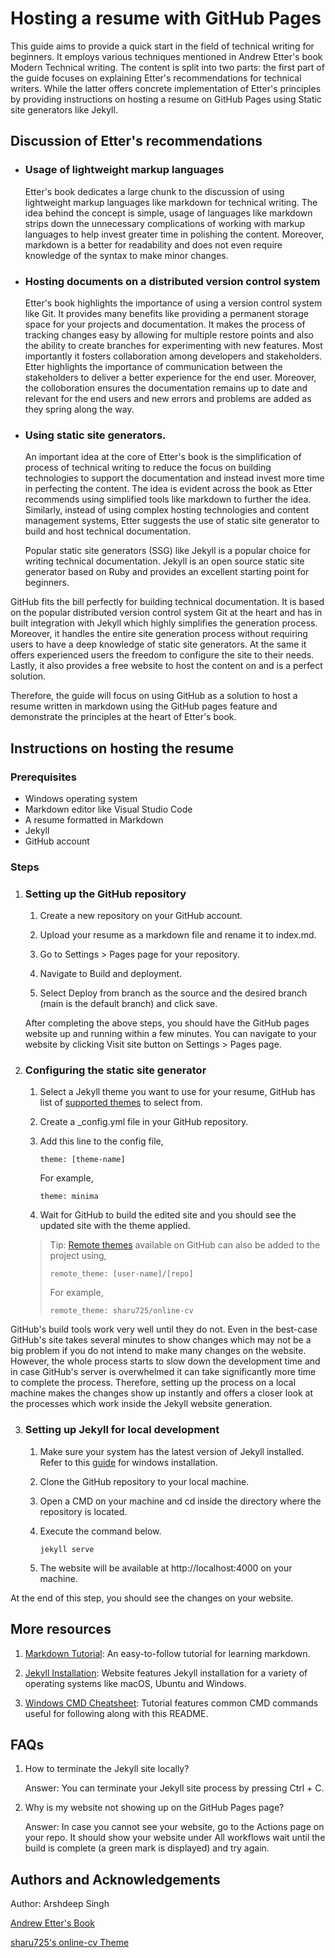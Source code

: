 # Hosting a resume with GitHub Pages

This guide aims to provide a quick start in the field of technical writing for beginners. It employs various techniques mentioned in Andrew Etter's book Modern Technical writing. The content is split into two parts: the first part of the guide focuses on explaining Etter's recommendations for technical writers. While the latter offers concrete implementation of Etter's principles by providing instructions on hosting a resume on GitHub Pages using Static site generators like Jekyll.

## Discussion of Etter's recommendations

* ### Usage of lightweight markup languages
    Etter's book dedicates a large chunk to the discussion of using lightweight markup languages like markdown for technical writing. The idea behind the concept is simple, usage of languages like markdown strips down the unnecessary complications of working with markup languages to help invest greater time in polishing the content. Moreover, markdown is a better for readability and does not even require knowledge of the syntax to make minor changes.  

* ### Hosting documents on a distributed version control system
    Etter's book highlights the importance of using a version control system like Git. It provides many benefits like providing a permanent storage space for your projects and documentation. It makes the process of tracking changes easy by allowing for multiple restore points and also the ability to create branches for experimenting with new features. Most importantly it fosters collaboration among developers and stakeholders. Etter highlights the importance of communication between the stakeholders to deliver a better experience for the end user. Moreover, the colloboration ensures the documentation remains up to date and relevant for the end users and new errors and problems are added as they spring along the way. 

* ### Using static site generators.
    An important idea at the core of Etter's book is the simplification of process of technical writing to reduce the focus on building technologies to support the documentation and instead invest more time in perfecting the content. The idea is evident across the book as Etter recommends using simplified tools like markdown to further the idea. Similarly, instead of using complex hosting technologies and content management systems, Etter suggests the use of static site generator to build and host technical documentation. 

    Popular static site generators (SSG) like Jekyll is a popular choice for writing technical documentation. Jekyll is an open source static site generator based on Ruby and provides an excellent starting point for beginners. 

GitHub fits the bill perfectly for building technical documentation. It is based on the popular distributed version control system Git at the heart and has in built integration with Jekyll which highly simplifies the generation process. Moreover, it handles the entire site generation process without requiring users to have a deep knowledge of static site generators. At the same it offers experienced users the freedom to configure the site to their needs. Lastly, it also provides a free website to host the content on and is a perfect solution. 

Therefore, the guide will focus on using GitHub as a solution to host a resume written in markdown using the GitHub pages feature and demonstrate the principles at the heart of Etter's book.

## Instructions on hosting the resume

### Prerequisites
* Windows operating system
* Markdown editor like Visual Studio Code 
* A resume formatted in Markdown
* Jekyll 
* GitHub account

### Steps

1. ### Setting up the GitHub repository

    1. Create a new repository on your GitHub account.
    
    2. Upload your resume as a markdown file and rename it to index.md.

    3. Go to Settings > Pages page for your repository.

    4. Navigate to Build and deployment.
    
    5. Select Deploy from branch as the source and the desired branch (main is the default branch) and click save. 

    After completing the above steps, you should have the GitHub pages website up and running within a few minutes. You can navigate to your website by clicking Visit site button on Settings > Pages page. 

2. ### Configuring the static site generator

    1. Select a Jekyll theme you want to use for your resume, GitHub has list of [supported themes](https://pages.github.com/themes/) to select from. 
    
    2. Create a _config.yml file in your GitHub repository.

    3. Add this line to the config file,
        ```console
        theme: [theme-name]
        ```
        For example,
         ```console
        theme: minima
        ```
    4. Wait for GitHub to build the edited site and you should see the updated site with the theme applied.

    >Tip: [Remote themes](https://github.com/topics/jekyll-theme) available on GitHub can    also be added to the project using,
    >```console
    >remote_theme: [user-name]/[repo]
    >```
    >For example,
    >```console
    >remote_theme: sharu725/online-cv
    >```

GitHub's build tools work very well until they do not. Even in the best-case GitHub's site takes several minutes to show changes which may not be a big problem if you do not intend to make many changes on the website. However, the whole process starts to slow down the development time and in case GitHub's server is overwhelmed it can take significantly more time to complete the process. Therefore, setting up the process on a local machine makes the changes show up instantly and offers a closer look at the processes which work inside the Jekyll website generation. 

3. ### Setting up Jekyll for local development
  
    1. Make sure your system has the latest version of Jekyll installed. Refer to this [guide](https://jekyllrb.com/docs/installation/windows/) for windows installation.

    2. Clone the GitHub repository to your local machine.

    3. Open a CMD on your machine and cd inside the directory where the repository is located.

    4. Execute the command below. 
        ``` console 
        jekyll serve
        ```
    5. The website will be available at http://localhost:4000 on your machine.

At the end of this step, you should see the changes on your website.

## More resources

1. [Markdown Tutorial](https://www.markdowntutorial.com/): An easy-to-follow tutorial for learning markdown.

2. [Jekyll Installation](https://jekyllrb.com/docs/installation/): Website features Jekyll installation for a variety of operating systems like macOS, Ubuntu and Windows.

3. [Windows CMD Cheatsheet](https://www.digitalcitizen.life/command-prompt-how-use-basic-commands/): Tutorial features common CMD commands useful for following along with this README.


## FAQs

1. How to terminate the Jekyll site locally?

    Answer: You can terminate your Jekyll site process by pressing Ctrl + C.

2. Why is my website not showing up on the GitHub Pages page?

    Answer: In case you cannot see your website, go to the Actions page on your repo. It should show your website under All workflows wait until the build is complete (a green mark is displayed) and try again.

## Authors and Acknowledgements

Author: Arshdeep Singh

[Andrew Etter's Book](https://www.amazon.ca/Modern-Technical-Writing-Introduction-Documentation-ebook/dp/B01A2QL9SS)

[sharu725's online-cv Theme](https://github.com/sharu725/online-cv)
